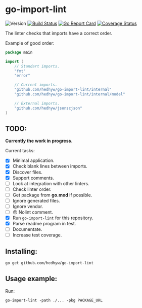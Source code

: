 # go-import-lint

![Version](https://img.shields.io/github/v/tag/hedhyw/go-import-lint)
[![Build Status](https://travis-ci.org/hedhyw/go-import-lint.svg?branch=master)](https://travis-ci.org/hedhyw/go-import-lint)
[![Go Report Card](https://goreportcard.com/badge/github.com/hedhyw/go-import-lint)](https://goreportcard.com/report/github.com/hedhyw/go-import-lint)
[![Coverage Status](https://coveralls.io/repos/github/hedhyw/go-import-lint/badge.svg?branch=master)](https://coveralls.io/github/hedhyw/go-import-lint?branch=master)

The linter checks that imports have a correct order.

Example of good order:

<!-- ReadmeExample -->
```go
package main

import (
    // Standart imports.
    "fmt"
    "error"

    // Current imports.
    "github.com/hedhyw/go-import-lint/internal"
    "github.com/hedhyw/go-import-lint/internal/model"

    // External imports.
    "github.com/hedhyw/jsonscjson"
)
```
<!-- /ReadmeExample -->

## TODO:
**Currently the work in progress.**

Current tasks:
- [x] Minimal application.
- [x] Check blank lines between imports.
- [x] Discover files.
- [x] Support comments.
- [ ] Look at integration with other linters.
- [ ] Check linter order.
- [ ] Get package from **go.mod** if possible.
- [ ] Ignore generated files.
- [ ] Ignore vendor.
- [ ] 😠 Nolint comment.
- [x] Run `go-import-lint` for this repository.
- [x] Parse readme program in test.
- [ ] Documentate.
- [ ] Increase test coverage.

## Installing:

```sh
go get github.com/hedhyw/go-import-lint
```

## Usage example:

Run:

`go-import-lint -path ./... -pkg PACKAGE_URL`
